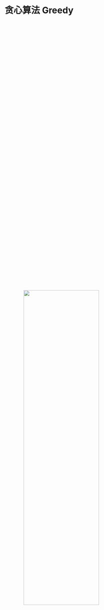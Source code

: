 # 贪心算法 Greedy

<img src="https://picgo-1253542015.cos.ap-guangzhou.myqcloud.com/uPic/greedy.png" style="height:50%;position:absolute;top:25%;left:30%" class="" />

